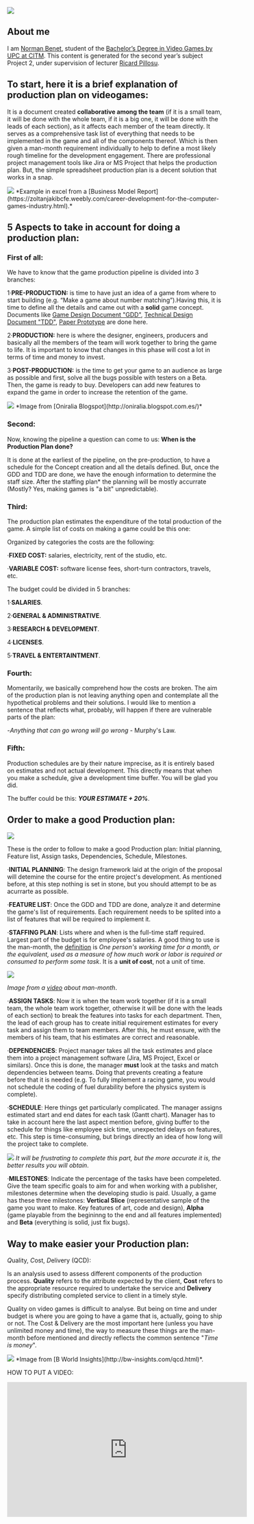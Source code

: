 ﻿<img src="https://i.imgur.com/imGj2H1.png">

## About me

I am [Norman Benet](https://es.linkedin.com/in/NormanBenet), student of the
[Bachelor’s Degree in Video Games by UPC at CITM](https://www.citm.upc.edu/ing/estudis/graus-videojocs/). This content is generated for the second year’s
subject Project 2, under supervision of lecturer [Ricard Pillosu](https://es.linkedin.com/in/ricardpillosu).

## To start, here it is a brief explanation of production plan on videogames:

It is a document created **collaborative among the team** (if it is a small team, it will be done with the whole team, if it is a big one, it will be done with the leads of each section), as it affects each member of the team directly. 
It serves as a comprehensive task list of everything that needs to be implemented in the game and all of the components thereof. Which is then given a man-month requirement individually to help to define a most likely rough timeline for the development engagement.
There are professional project management tools like Jira or MS Project that helps the production plan. But, the simple spreadsheet production plan is a decent solution that works in a snap.

<img src="https://i.imgur.com/fLrgxGX.jpg">
*Example in excel from a [Business Model Report](https://zoltanjakibcfe.weebly.com/career-development-for-the-computer-games-industry.html).*

## 5 Aspects to take in account for doing a production plan:

### First of all:

We have to know that the game production pipeline is divided into 3 branches:

1·**PRE-PRODUCTION:** is time to have just an idea of a game from where to start building (e.g. “Make a game about number matching”).Having this, it is time to define all the details and came out with a **solid** game concept. Documents like [Game Design Document "GDD"](https://en.wikipedia.org/wiki/Game_design_document), [Technical Design Document "TDD"](https://www.studytonight.com/3d-game-engineering-with-unity/tdd-and-gdd), [Paper Prototype](http://gamedevelopertips.com/paper-prototyping-game-development/) are done here.

2·**PRODUCTION:** here is where the designer, engineers, producers and basically all the members of the team will work together to bring the game to life. It is important to know that changes in this phase will cost a lot in terms of time and money to invest.

3·**POST-PRODUCTION:** is the time to get your game to an audience as large as possible and first, solve all the bugs possible with testers on a Beta. Then, the game is ready to buy. Developers can add new features to expand the game in order to increase the retention of the game.

<img src="http://1.bp.blogspot.com/-rneaL5NCyx8/VdzlLlCT_FI/AAAAAAAAARg/i2LjDE9nG7U/s640/six%2Bsigma.jpg">
*Image from [Oniralia Blogspot](http://oniralia.blogspot.com.es/)*

### Second:

Now, knowing the pipeline a question can come to us: **When is the Production Plan done?**

It is done at the earliest of the pipeline, on the pre-production, to have a schedule for the Concept creation and all the details defined. But, once the GDD and TDD are done, we have the enough information to determine the staff size. After the staffing plan* the planning will be mostly accurrate (Mostly? Yes, making games is "a bit" unpredictable). 

### Third:

The production plan estimates the expenditure of the total production of the game. A simple list of costs on making a game could be this one:

Organized by categories the costs are the following:

·**FIXED COST:** salaries, electricity, rent of the studio, etc.

·**VARIABLE COST:** software license fees, short-turn contractors, travels, etc.

The budget could be divided in 5 branches:

1·**SALARIES**.

2·**GENERAL & ADMINISTRATIVE**.

3·**RESEARCH & DEVELOPMENT**.

4·**LICENSES**.

5·**TRAVEL & ENTERTAINTMENT**.

### Fourth:

Momentarily, we basically comprehend how the costs are broken. The aim of the production plan is not leaving anything open and contemplate all the hypothetical problems and their solutions. I would like to mention a sentence that reflects what, probably, will happen if there are vulnerable parts of the plan:

-*Anything that can go wrong will go wrong* - Murphy's Law.

### Fifth:

Production schedules are by their nature imprecise, as it is entirely based on estimates and not actual development. This directly means that when you make a schedule, give a development time buffer. You will be glad you did. 

The buffer could be this: **_YOUR ESTIMATE + 20%_**. 

## Order to make a good Production plan:

<img src="https://tops-secure-graphics.grocerywebsite.com/GraphicsShoppingList/ShoppingListIcon_221x221.png">

These is the order to follow to make a good Production plan: Initial planning, Feature list, Assign tasks, Dependencies, Schedule, Milestones.

·**INITIAL PLANNING**: The design framework laid at the origin of the proposal will detemine the course for the entire project's development. As mentioned before, at this step nothing is set in stone, but you should attempt to be as acurrarte as possible.

·**FEATURE LIST**: Once the GDD and TDD are done, analyze it and determine the game's list of requirements. Each requirement needs to be splited into a list of features that will be required to implement it.

·**STAFFING PLAN**: Lists where and when is the full-time staff required. Largest part of the budget is for employee's salaries. A good thing to use is the man-month, the [definition](https://en.wiktionary.org/wiki/man-month) is *One person's working time for a month, or the equivalent, used as a measure of how much work or labor is required or consumed to perform some task*. It is a **unit of cost**, not a unit of time.

<img src="https://i.imgur.com/RDvNStf.png"> 

*Image from a [video](https://www.youtube.com/watch?v=VGreTjoWOBI) about man-month*.

·**ASSIGN TASKS**: Now it is when the team work together (if it is a small team, the whole team work together, otherwise it will be done with the leads of each section) to break the features into tasks for each department. Then, the lead of each group has to create initial requirement estimates for every task and assign them to team members. After this, he must ensure, with the members of his team, that his estimates are correct and reasonable.

·**DEPENDENCIES**: Project manager takes all the task estimates and place them into a project management software (Jira, MS Project, Excel or similars). Once this is done, the manager **must** look at the tasks and match dependencies between teams. Doing that prevents creating a feature before that it is needed (e.g. To fully implement a racing game, you would not schedule the coding of fuel durability before the physics system is complete).  

·**SCHEDULE**: Here things get particularly complicated. The manager assigns estimated start and end dates for each task (Gantt chart). Manager has to take in account here the last aspect mention before, giving buffer to the schedule for things like employee sick time, unexpected delays on features, etc. This step is time-consuming, but brings directly an idea of how long will the project take to complete.

<img src="http://eventcrowd.com/blog/wp-content/uploads/2016/11/Every-Event-Manager-Dreads-These-Painful-Moments-768x380.jpg"> *It will be frustrating to complete this part, but the more accurate it is, the better results you will obtain*.

·**MILESTONES**: Indicate the percentage of the tasks have been compeleted. Give the team specific goals to aim for and when working with a publisher, milestones determine when the developing studio is paid. Usually, a game has these three milestones: **Vertical Slice** (representative sample of the game you want to make. Key features of art, code and design), **Alpha** (game playable from the begininng to the end and all features implemented) and **Beta** (everything is solid, just fix bugs).


## Way to make easier your Production plan:

*Q*uality, *C*ost, *D*elivery (QCD):

Is an analysis used to assess different components of the production process. **Quality** refers to the attribute expected by the client, **Cost** refers to the appropriate resource required to undertake the service and **Delivery** specify distributing completed service to client in a timely style. 

Quality on video games is difficult to analyse. But being on time and under budget is where you are going to have a game that is, actually, going to ship or not.  The Cost & Delivery are the most important here (unless you have unlimited money and time), the way to measure these things are the man-month before mentioned and directly reflects the common sentence "*Time is money*".

<img src="http://bw-insights.com/templates/themes/images/quality.png">
*Image from [B World Insights](http://bw-insights.com/qcd.html)*.











HOW TO PUT A VIDEO: 

<iframe width="560" height="315" src="https://www.youtube.com/embed/GiHrWDm7B6M" frameborder="0" allowfullscreen></iframe>
